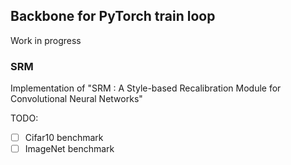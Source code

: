## Backbone for PyTorch train loop
Work in progress

### SRM 
Implementation of "SRM : A Style-based Recalibration Module for Convolutional Neural Networks"
 
TODO:
- [ ] Cifar10 benchmark
- [ ] ImageNet benchmark
